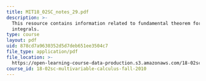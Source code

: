 ```yaml
---
title: MIT18_02SC_notes_29.pdf
description: >-
  This resource contains information related to fundamental theorem for line
  integrals.
type: course
layout: pdf
uid: 878cd7a9630352d5d7deb651ee3504c7
file_type: application/pdf
file_location: >-
  https://open-learning-course-data-production.s3.amazonaws.com/18-02sc-multivariable-calculus-fall-2010/878cd7a9630352d5d7deb651ee3504c7_MIT18_02SC_notes_29.pdf
course_id: 18-02sc-multivariable-calculus-fall-2010
---
```

